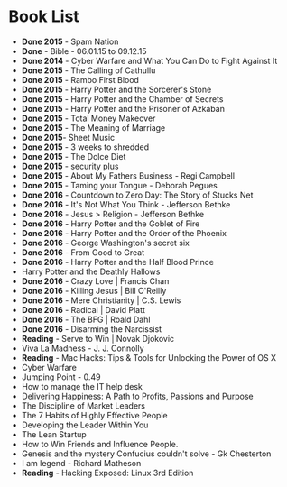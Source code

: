 # Book List

- **Done 2015** - Spam Nation
- **Done** - Bible - 06.01.15 to 09.12.15
- **Done 2014** - Cyber Warfare and What You Can Do to Fight Against It
- **Done 2015**  - The Calling of Cathullu
- **Done 2015** - Rambo First Blood
- **Done 2015** - Harry Potter and the Sorcerer's Stone
- **Done 2015** - Harry Potter and the Chamber of Secrets
- **Done 2015** - Harry Potter and the Prisoner of Azkaban
- **Done 2015** - Total Money Makeover
- **Done 2015** - The Meaning of Marriage
- **Done 2015**- Sheet Music
- **Done 2015** - 3 weeks to shredded
- **Done 2015** - The Dolce Diet
- **Done 2015** - security plus
- **Done 2015** - About My Fathers Business - Regi Campbell
- **Done 2015** - Taming your Tongue - Deborah Pegues
- **Done 2016** - Countdown to Zero Day: The Story of Stucks Net
- **Done 2016** - It's Not What You Think - Jefferson Bethke
- **Done 2016** - Jesus > Religion - Jefferson Bethke
- **Done 2016** - Harry Potter and the Goblet of Fire
- **Done 2016** - Harry Potter and the Order of the Phoenix
- **Done 2016** - George Washington's secret six
- **Done 2016** - From Good to Great
- **Done 2016** - Harry Potter and the Half Blood Prince
- Harry Potter and the Deathly Hallows
- **Done 2016** - Crazy Love | Francis Chan
- **Done 2016** - Killing Jesus | Bill O'Reilly
- **Done 2016** - Mere Christianity | C.S. Lewis
- **Done 2016** - Radical | David Platt  
- **Done 2016** - The BFG | Roald Dahl
- **Done 2016** - Disarming the Narcissist
- **Reading** - Serve to Win | Novak Djokovic
- Viva La Madness - J. J. Connolly
- **Reading** - Mac Hacks: Tips & Tools for Unlocking the Power of OS X
- Cyber Warfare
- Jumping Point - 0.49
- How to manage the IT help desk
- Delivering Happiness: A Path to Profits, Passions and Purpose
- The Discipline of Market Leaders
- The 7 Habits of Highly Effective People
- Developing the Leader Within You
- The Lean Startup
- How to Win Friends and Influence People.
- Genesis and the mystery Confucius couldn't solve - Gk Chesterton
- I am legend - Richard Matheson
- **Reading** - Hacking Exposed: Linux 3rd Edition
